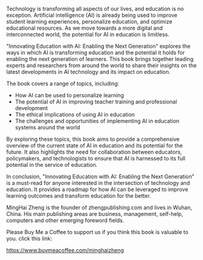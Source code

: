 
Technology is transforming all aspects of our lives, and education is no exception. Artificial intelligence (AI) is already being used to improve student learning experiences, personalize education, and optimize educational resources. As we move towards a more digital and interconnected world, the potential for AI in education is limitless.

"Innovating Education with AI: Enabling the Next Generation" explores the ways in which AI is transforming education and the potential it holds for enabling the next generation of learners. This book brings together leading experts and researchers from around the world to share their insights on the latest developments in AI technology and its impact on education.

The book covers a range of topics, including:

* How AI can be used to personalize learning
* The potential of AI in improving teacher training and professional development
* The ethical implications of using AI in education
* The challenges and opportunities of implementing AI in education systems around the world

By exploring these topics, this book aims to provide a comprehensive overview of the current state of AI in education and its potential for the future. It also highlights the need for collaboration between educators, policymakers, and technologists to ensure that AI is harnessed to its full potential in the service of education.

In conclusion, "Innovating Education with AI: Enabling the Next Generation" is a must-read for anyone interested in the intersection of technology and education. It provides a roadmap for how AI can be leveraged to improve learning outcomes and transform education for the better.

MingHai Zheng is the founder of zhengpublishing.com and lives in Wuhan, China. His main publishing areas are business, management, self-help, computers and other emerging foreword fields.

Please Buy Me a Coffee to support us if you think this book is valuable to you. click this link:

https://www.buymeacoffee.com/minghaizheng
